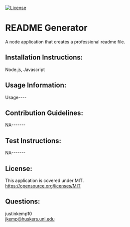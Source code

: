
[![License](https://img.shields.io/badge/License-MIT-yellow.svg)](https://opensource.org/licenses/MIT)

# README Generator

A node application that creates a professional readme file.


## Installation Instructions:

Node.js, Javascript

## Usage Information:

Usage----

## Contribution Guidelines:

NA-------

## Test Instructions:

NA-------

## License:

This application is covered under MIT.
<br>
https://opensource.org/licenses/MIT

## Questions:

justinkemp10
<br>
jkemp@huskers.unl.edu